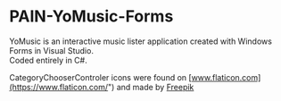 # PAIN-YoMusic-Forms
YoMusic is an interactive music lister application  created with Windows Forms in Visual Studio.  
Coded entirely in C#.  
  
CategoryChooserControler icons were found on 
[www.flaticon.com](https://www.flaticon.com/") and made by [Freepik](https://www.flaticon.com/authors/freepik)